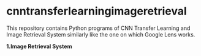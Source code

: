 # cnntransferlearningimageretrieval

This repository contains Python programs of CNN Transfer Learning and Image Retrieval System similarly like the one on which Google Lens works.

**1.Image Retrieval System**


